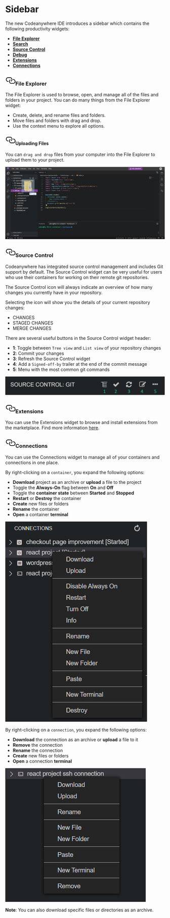 # Sidebar

The new Codeanywhere IDE introduces a sidebar which contains the following productivity widgets:

- [**File Explorer**](#file-explorer)
- [**Search**](#search)
- [**Source Control**](#source-control)
- [**Debug**](#debug)
- [**Extensions**](#extensions)
- [**Connections**](#connections)

### <a name="file-explorer" href="#file-explorer" class="anchor-link"><img src="/images/anchor.svg" alt="Link anchor" class="anchor-img"></a>File Explorer

The File Explorer is used to browse, open, and manage all of the files and folders in your project. You can do many things from the File Explorer widget:

- Create, delete, and rename files and folders.
- Move files and folders with drag and drop.
- Use the context menu to explore all options.

#### <a name="uploading-files" href="#uploading-files" class="anchor-link"><img src="/images/anchor.svg" alt="Link anchor" class="anchor-img"></a>Uploading Files

You can <code>drag and drop</code> files from your computer into the File Explorer to upload them to your project.

<p><img src="/images/editor/introduction/drag-and-drop-upload.png" alt="Drag and drop" class="width-90"/></p>

### <a name="source-control" href="#source-control" class="anchor-link"><img src="/images/anchor.svg" alt="Link anchor" class="anchor-img"></a>Source Control

Codeanywhere has integrated source control management and includes Git support by default. The Source Control widget can be very useful for users who use their containers for working on their remote git repositories.

The Source Control icon will always indicate an overview of how many changes you currently have in your repository.

Selecting the icon will show you the details of your current repository changes:

- CHANGES
- STAGED CHANGES
- MERGE CHANGES

There are several useful buttons in the Source Control widget header:

- **1**: Toggle between <code>Tree view</code> and <code>List view</code> of your repository changes
- **2**: Commit your changes
- **3**: Refresh the Source Control widget
- **4**: Add a <code>Signed-off-by</code> trailer at the end of the commit message
- **5**: Menu with the most common git commands

<p><img src="/images/editor/introduction/source-control.png" alt="Source control" class="width-90"/></p>

### <a name="extensions" href="#extensions" class="anchor-link"><img src="/images/anchor.svg" alt="Link anchor" class="anchor-img"></a>Extensions

You can use the Extensions widget to browse and install extensions from the marketplace. Find more information [here](/editor/extensions/install-extensions-from-marketplace).

### <a name="connections" href="#connections" class="anchor-link"><img src="/images/anchor.svg" alt="Link anchor" class="anchor-img"></a>Connections

You can use the Connections widget to manage all of your containers and connections in one place.

By right-clicking on a <code>container</code>, you expand the following options:

- **Download** project as an archive or **upload** a file to the project
- Toggle the **Always-On** flag between **On** and **Off**
- Toggle the **container state** between **Started** and **Stopped**
- **Restart** or **Destroy** the container
- **Create** new files or folders
- **Rename** the container
- **Open** a container **terminal**

<p><img src="/images/editor/introduction/container-options.png" alt="Container options" class="width-60 tall-narrow"/></p>

By right-clicking on a <code>connection</code>, you expand the following options:

- **Download** the connection as an archive or **upload** a file to it
- **Remove** the connection
- **Rename** the connection
- **Create** new files or folders
- **Open** a connection **terminal**

<p><img src="/images/editor/introduction/connection-options.png" alt="Connection options" class="width-60 tall-narrow"/></p>

**Note**: You can also download specific files or directories as an archive.

